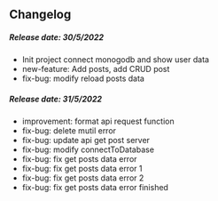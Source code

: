 ## Changelog

##### Release date: 30/5/2022
- Init project connect monogodb and show user data
- new-feature: Add posts, add CRUD post
- fix-bug: modify reload posts data

##### Release date: 31/5/2022
- improvement: format api request function
- fix-bug: delete mutil error
- fix-bug: update api get post server
- fix-bug: modify connectToDatabase
- fix-bug: fix get posts data error
- fix-bug: fix get posts data error 1
- fix-bug: fix get posts data error 2
- fix-bug: fix get posts data error finished